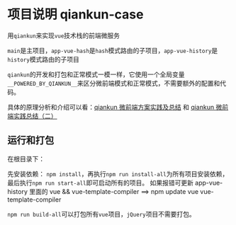 # 项目说明 qiankun-case

用`qiankun`来实现`vue`技术栈的前端微服务

`main`是主项目，`app-vue-hash`是`hash`模式路由的子项目，`app-vue-history`是`history`模式路由的子项目

`qiankun`的开发和打包和正常模式一模一样，它使用一个全局变量`__POWERED_BY_QIANKUN__`来区分微前端模式和正常模式，不需要额外的配置和代码。

具体的原理分析和介绍可以看：[qiankun 微前端方案实践及总结](https://juejin.im/post/6844904185910018062) 和 [qiankun 微前端实践总结（二）](https://juejin.im/post/6856569463950639117)

## 运行和打包

在根目录下：

先安装依赖： `npm install`，再执行`npm run install-all`为所有项目安装依赖，最后执行`npm run start-all`即可启动所有的项目。
如果报错可更新 app-vue-history 里面的 vue && vue-template-compiler ==> npm update vue vue-template-compiler

`npm run build-all`可以打包所有`vue`项目，`jQuery`项目不需要打包。

